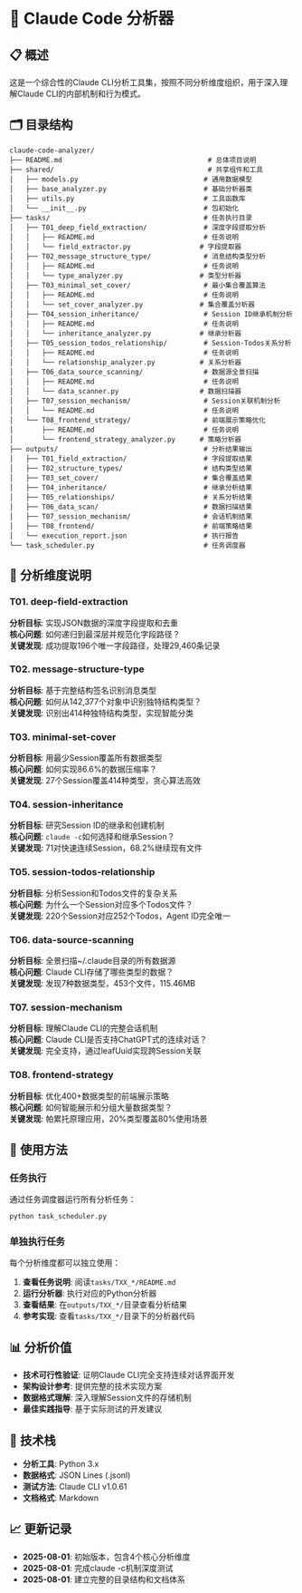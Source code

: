 # 🔬 Claude Code 分析器

## 📋 概述

这是一个综合性的Claude CLI分析工具集，按照不同分析维度组织，用于深入理解Claude CLI的内部机制和行为模式。

## 🗂️ 目录结构

```
claude-code-analyzer/
├── README.md                                    # 总体项目说明
├── shared/                                      # 共享组件和工具
│   ├── models.py                               # 通用数据模型
│   ├── base_analyzer.py                        # 基础分析器类
│   ├── utils.py                                # 工具函数库
│   └── __init__.py                             # 包初始化
├── tasks/                                      # 任务执行目录
│   ├── T01_deep_field_extraction/              # 深度字段提取分析
│   │   ├── README.md                           # 任务说明
│   │   └── field_extractor.py                 # 字段提取器
│   ├── T02_message_structure_type/             # 消息结构类型分析
│   │   ├── README.md                           # 任务说明
│   │   └── type_analyzer.py                   # 类型分析器
│   ├── T03_minimal_set_cover/                  # 最小集合覆盖算法
│   │   ├── README.md                           # 任务说明
│   │   └── set_cover_analyzer.py              # 集合覆盖分析器
│   ├── T04_session_inheritance/                # Session ID继承机制分析
│   │   ├── README.md                           # 任务说明
│   │   └── inheritance_analyzer.py            # 继承分析器
│   ├── T05_session_todos_relationship/         # Session-Todos关系分析
│   │   ├── README.md                           # 任务说明
│   │   └── relationship_analyzer.py           # 关系分析器
│   ├── T06_data_source_scanning/               # 数据源全景扫描
│   │   ├── README.md                           # 任务说明
│   │   └── data_scanner.py                    # 数据扫描器
│   ├── T07_session_mechanism/                  # Session关联机制分析
│   │   └── README.md                           # 任务说明
│   └── T08_frontend_strategy/                  # 前端展示策略优化
│       ├── README.md                           # 任务说明
│       └── frontend_strategy_analyzer.py      # 策略分析器
├── outputs/                                    # 分析结果输出
│   ├── T01_field_extraction/                   # 字段提取结果
│   ├── T02_structure_types/                    # 结构类型结果
│   ├── T03_set_cover/                          # 集合覆盖结果
│   ├── T04_inheritance/                        # 继承分析结果
│   ├── T05_relationships/                      # 关系分析结果
│   ├── T06_data_scan/                          # 数据扫描结果
│   ├── T07_session_mechanism/                  # 会话机制结果
│   ├── T08_frontend/                           # 前端策略结果
│   └── execution_report.json                   # 执行报告
└── task_scheduler.py                           # 任务调度器
```

## 🎯 分析维度说明

### T01. deep-field-extraction
**分析目标**: 实现JSON数据的深度字段提取和去重  
**核心问题**: 如何递归到最深层并规范化字段路径？  
**关键发现**: 成功提取196个唯一字段路径，处理29,460条记录

### T02. message-structure-type
**分析目标**: 基于完整结构签名识别消息类型  
**核心问题**: 如何从142,377个对象中识别独特结构类型？  
**关键发现**: 识别出414种独特结构类型，实现智能分类

### T03. minimal-set-cover
**分析目标**: 用最少Session覆盖所有数据类型  
**核心问题**: 如何实现86.6%的数据压缩率？  
**关键发现**: 27个Session覆盖414种类型，贪心算法高效

### T04. session-inheritance
**分析目标**: 研究Session ID的继承和创建机制  
**核心问题**: `claude -c`如何选择和继承Session？  
**关键发现**: 71对快速连续Session，68.2%继续现有文件

### T05. session-todos-relationship
**分析目标**: 分析Session和Todos文件的复杂关系  
**核心问题**: 为什么一个Session对应多个Todos文件？  
**关键发现**: 220个Session对应252个Todos，Agent ID完全唯一

### T06. data-source-scanning
**分析目标**: 全景扫描~/.claude目录的所有数据源  
**核心问题**: Claude CLI存储了哪些类型的数据？  
**关键发现**: 发现7种数据类型，453个文件，115.46MB

### T07. session-mechanism
**分析目标**: 理解Claude CLI的完整会话机制  
**核心问题**: Claude CLI是否支持ChatGPT式的连续对话？  
**关键发现**: 完全支持，通过leafUuid实现跨Session关联

### T08. frontend-strategy
**分析目标**: 优化400+数据类型的前端展示策略  
**核心问题**: 如何智能展示和分组大量数据类型？  
**关键发现**: 帕累托原理应用，20%类型覆盖80%使用场景

## 🚀 使用方法

### 任务执行
通过任务调度器运行所有分析任务：
```bash
python task_scheduler.py
```

### 单独执行任务
每个分析维度都可以独立使用：

1. **查看任务说明**: 阅读`tasks/TXX_*/README.md`
2. **运行分析器**: 执行对应的Python分析器
3. **查看结果**: 在`outputs/TXX_*/`目录查看分析结果
4. **参考实现**: 查看`tasks/TXX_*/`目录下的分析器代码

## 📊 分析价值

- **技术可行性验证**: 证明Claude CLI完全支持连续对话界面开发
- **架构设计参考**: 提供完整的技术实现方案
- **数据格式理解**: 深入理解Session文件的存储机制
- **最佳实践指导**: 基于实际测试的开发建议

## 🔧 技术栈

- **分析工具**: Python 3.x
- **数据格式**: JSON Lines (.jsonl)
- **测试方法**: Claude CLI v1.0.61
- **文档格式**: Markdown

## 📈 更新记录

- **2025-08-01**: 初始版本，包含4个核心分析维度
- **2025-08-01**: 完成claude -c机制深度测试
- **2025-08-01**: 建立完整的目录结构和文档体系